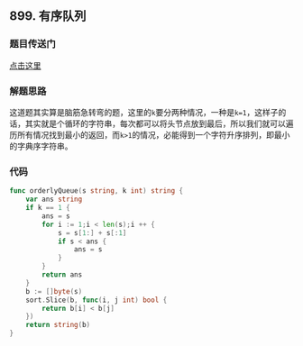 ## 899. 有序队列

### 题目传送门

[点击这里](https://leetcode.cn/problems/orderly-queue/)

### 解题思路

这道题其实算是脑筋急转弯的题，这里的`k`要分两种情况，一种是`k=1`，这样子的话，其实就是个循环的字符串，每次都可以将头节点放到最后，所以我们就可以遍历所有情况找到最小的返回，而`k>1`的情况，必能得到一个字符升序排列，即最小的字典序字符串。

### 代码

```go
func orderlyQueue(s string, k int) string {
    var ans string
    if k == 1 {
        ans = s
        for i := 1;i < len(s);i ++ {
            s = s[1:] + s[:1]
            if s < ans {
                ans = s
            }
        }
        return ans
    }
    b := []byte(s)
    sort.Slice(b, func(i, j int) bool {
        return b[i] < b[j]
    })
    return string(b)
}
```